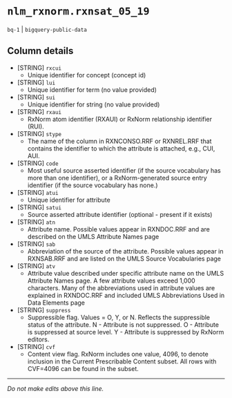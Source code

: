 # `nlm_rxnorm.rxnsat_05_19`
`bq-1` | `bigquery-public-data`

## Column details
* [STRING]    `rxcui`
  - Unique identifier for concept (concept id)
* [STRING]    `lui`
  - Unique identifier for term (no value provided)
* [STRING]    `sui`
  - Unique identifier for string (no value provided)
* [STRING]    `rxaui`
  - RxNorm atom identifier (RXAUI) or RxNorm relationship identifier (RUI).
* [STRING]    `stype`
  - The name of the column in RXNCONSO.RRF or RXNREL.RRF that contains the identifier to which the attribute is attached, e.g., CUI, AUI.
* [STRING]    `code`
  - Most useful source asserted identifier (if the source vocabulary has more than one identifier), or a RxNorm-generated source entry identifier (if the source vocabulary has none.)
* [STRING]    `atui`
  - Unique identifier for attribute
* [STRING]    `satui`
  - Source asserted attribute identifier (optional - present if it exists)
* [STRING]    `atn`
  - Attribute name. Possible values appear in RXNDOC.RRF and are described on the UMLS Attribute Names page
* [STRING]    `sab`
  - Abbreviation of the source of the attribute. Possible values appear in RXNSAB.RRF and are listed on the UMLS Source Vocabularies page
* [STRING]    `atv`
  - Attribute value described under specific attribute name on the UMLS Attribute Names page. A few attribute values exceed 1,000 characters. Many of the abbreviations used in attribute values are explained in RXNDOC.RRF and included UMLS Abbreviations Used in Data Elements page
* [STRING]    `suppress`
  - Suppressible flag. Values = O, Y, or N. Reflects the suppressible status of the attribute. N - Attribute is not suppressed. O - Attribute is suppressed at source level. Y - Attribute is suppressed by RxNorm editors.
* [STRING]    `cvf`
  - Content view flag. RxNorm includes one value, 4096, to denote inclusion in the Current Prescribable Content subset. All rows with CVF=4096 can be found in the subset.

-------------------------------------------------------------------------------
*Do not make edits above this line.*
